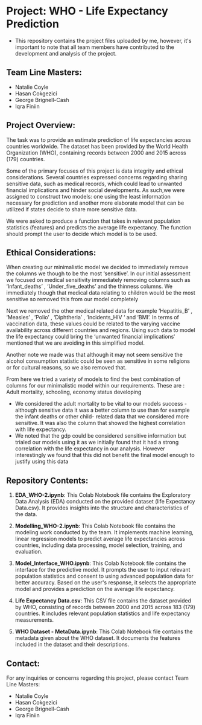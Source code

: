 # Project: WHO - Life Expectancy Prediction

* This repository contains the project files uploaded by me, however, it's important to note that all team members have contributed to the development and analysis of the project.

  
## Team Line Masters:
- Natalie Coyle
- Hasan Cokgezici
- George Brignell-Cash
- Iqra Finiin

## Project Overview:
The task was to provide an estimate prediction of life expectancies across countries worldwide. The dataset has been provided by the World Health Organization (WHO), containing records between 2000 and 2015 across (179) countries. 

Some of the primary focuses of this project is data integrity and ethical considerations. Several countries expressed concerns regarding sharing sensitive data, such as medical records, which could lead to unwanted financial implications and hinder social developments. As such,we were assigned to construct two models: one using the least information necessary for prediction and another more elaborate model that can be utilized if states decide to share more sensitive data.

We were asked to produce a function that takes in relevant population statistics (features) and predicts the average life expectancy. The function should prompt the user to decide which model is to be used.

## Ethical Considerations:
When creating our minimalistic model we decided to immediately remove the columns we though to be the most ‘sensitive’. In our initial assessment we focused on medical sensitivity immediately removing columns such as ‘Infant_deaths’ , ‘Under_five_deaths’  and the thinness columns. We immediately though that medical data relating to children would be the most sensitive so removed this from our model completely

Next we removed the other medical related data for example ‘Hepatitis_B’ , ‘Measles’ , ’Polio’ , ‘Diphtheria’ , ’Incidents_HIV ‘ and ‘BMI’. In terms of vaccination data, these values could be related to the varying vaccine availability across different countries and regions. Using such data to model the life expectancy could bring the ‘unwanted financial implications‘ mentioned  that we are avoiding in this simplified model.

Another note we made was that although it may not seem sensitive the alcohol consumption statistic could be seen as sensitive in some religions or for cultural reasons, so we also removed that.

From here we tried a variety of models to find the best combination of columns for our minimalistic model within our requirements. These are : Adult mortality, schooling, economy status developing 

* We considered the adult mortality to be vital to our models success - although sensitive data it was a better column to use than for example the infant deaths or other child- related data that we considered more sensitive. It was also the column that showed the highest correlation with life expectancy.
* We noted that the gdp could be considered sensitive information but trialed our models using it as we initially found that it had a strong correlation with the life expectancy in our analysis. However interestingly we found that this did not benefit the final model enough to justify using this data 

## Repository Contents:

1. **EDA_WHO-2.ipynb**: This Colab Notebook file contains the Exploratory Data Analysis (EDA) conducted on the provided dataset (life Expectancy Data.csv). It provides insights into the structure and characteristics of the data.

2. **Modelling_WHO-2.ipynb**: This Colab Notebook file contains the modeling work conducted by the team. It implements machine learning, linear regression models to predict average life expectancies across countries, including data processing, model selection, training, and evaluation.

3. **Model_Interface_WHO.ipynb**: This Colab Notebook file contains the interface for the predictive model. It prompts the user to input relevant population statistics and consent to using advanced population data for better accuracy. Based on the user's response, it selects the appropriate model and provides a prediction on the average life expectancy.

4. **Life Expectancy Data.csv**: This CSV file contains the dataset provided by WHO, consisting of records between 2000 and 2015 across 183 (179) countries. It includes relevant population statistics and life expectancy measurements.

5. **WHO Dataset - MetaData.ipynb**: This Colab Notebook file contains the metadata given about the WHO dataset. It documents the features included in the dataset and their descriptions.

## Contact:
For any inquiries or concerns regarding this project, please contact Team Line Masters:
- Natalie Coyle
- Hasan Cokgezici
- George Brignell-Cash
- Iqra Finiin
